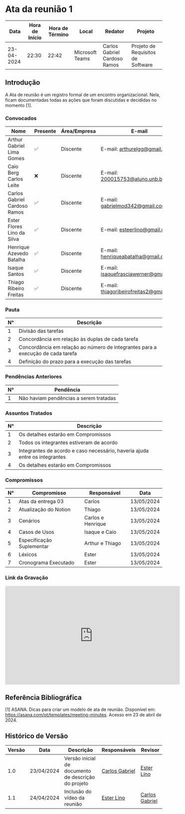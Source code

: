# Ata da reunião 1

| Data       | Hora de Início | Hora de Término | Local           | Redator               | Projeto       |
|------------|-----------------|------------------|-----------------|-----------------------|---------------|
| 23-04-2024 | 22:30           | 22:42            | Microsoft Teams | Carlos Gabriel Cardoso Ramos | Projeto de Requisitos de Software|

## Introdução

A Ata de reunião é um registro formal de um encontro organizacional. Nela, ficam documentadas todas as ações que foram discutidas e decididas no momento [1].

### Convocados

| Nome                                  | Presente | Área/Empresa | E-mail                                |
|---------------------------------------|----------|--------------|---------------------------------------|
| Arthur Gabriel Lima Gomes                  | ✅        | Discente     | E-mail: arthurelgg@gmail.com |
| Caio Berg Carlos Leite            | ❌       | Discente     | E-mail: 200015753@aluno.unb.br        |
| Carlos Gabriel Cardoso Ramos                | ✅       | Discente     | E-mail: gabrielmod342@gmail.com    |
| Ester Flores Lino da Silva                | ✅       | Discente     | E-mail: esteerlino@gmail.com   |
| Henrique Azevedo Batalha             | ✅       | Discente     | E-mail:  henriqueabatalha@gmail.com     |
| Isaque Santos | ✅        | Discente     | E-mail: isaquefrasciawerner@gmail.com        |
| Thiago Ribeiro Freitas                   | ✅     | Discente     | E-mail: thiagoribeirofreitas2@gmail.com         |

### Pauta

| N°  | Descrição                                         |
|-----|---------------------------------------------------|
| 1   | Divisão das tarefas |
| 2   | Concordância em relação às duplas de cada tarefa |
| 3   | Concordância em relação ao número de integrantes para a execução de cada tarefa |
| 4   | Definição do prazo para a execução das tarefas |

### Pendências Anteriores

| N°  | Pendência                                          |
|-----|----------------------------------------------------|
| 1   | Não haviam pendências a serem tratadas            |

### Assuntos Tratados

| N°  | Descrição                                           |
|-----|-----------------------------------------------------|
| 1   | Os detalhes estarão em Compromissos |
| 2   | Todos os integrantes estiveram de acordo |
| 3   | Integrantes de acordo e caso necessário, haveria ajuda entre os integrantes |
| 4   | Os detalhes estarão em Compromissos |

### Compromissos

| N°  | Compromisso                           | Responsável        | Data       |
|-----|---------------------------------------|--------------------|------------|
| 1   | Atas da entrega 03                  | Carlos               | 13/05/2024 |
| 2   | Atualização do Notion                            | Thiago             | 13/05/2024  |
| 3   | Cenários                         |   Carlos e Henrique    | 13/05/2024  |
| 4   | Casos de Usos                         | Isaque e Caio    | 13/05/2024 |
| 5   | Especificação Suplementar                          | Arthur e Thiago           | 13/05/2024  |
| 6   | Léxicos                    | Ester               | 13/05/2024 |
| 7   | Cronograma Executado                   | Ester              | 13/05/2024 |

### Link da Gravação

<iframe width="560" height="315" src="https://www.youtube.com/embed/eANn4aNCtR4?si=brHSXPtKsTKV8gT1" title="YouTube video player" frameborder="0" allow="accelerometer; autoplay; clipboard-write; encrypted-media; gyroscope; picture-in-picture; web-share" referrerpolicy="strict-origin-when-cross-origin" allowfullscreen></iframe>

## Referência Bibliográfica

[1] ASANA. Dicas para criar um modelo de ata de reunião. Disponível em: https://asana.com/pt/templates/meeting-minutes. Acesso em 23 de abril de 2024.

## Histórico de Versão

| Versão | Data       | Descrição                           | Responsáveis          | Revisor        |
|--------|------------|-------------------------------------|------------------------|----------------|
|  1.0	|23/04/2024|	Versão inicial de documento de descrição do projeto	|[Carlos Gabriel](https://github.com/TheCarlosRamos) |[Ester Lino](https://github.com/esteerlino) |
|  1.1  |24/04/2024|	Inclusão do vídeo da reunião	|[Ester Lino](https://github.com/esteerlino)|[Carlos Gabriel](https://github.com/TheCarlosRamos) |
